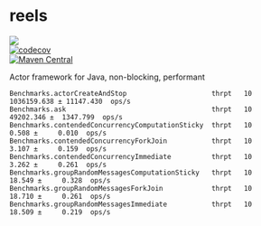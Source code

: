 # reels
<a href="https://github.com/davidmoten/reels/actions/workflows/ci.yml"><img src="https://github.com/davidmoten/reels/actions/workflows/ci.yml/badge.svg"/></a><br/>
[![codecov](https://codecov.io/gh/davidmoten/reels/branch/master/graph/badge.svg)](https://codecov.io/gh/davidmoten/reels)<br/>
[![Maven Central](https://maven-badges.herokuapp.com/maven-central/au.gov.amsa/reels/badge.svg?style=flat)](https://maven-badges.herokuapp.com/maven-central/au.gov.amsa/reels)<br/>

Actor framework for Java, non-blocking, performant

```
Benchmarks.actorCreateAndStop                     thrpt   10  1036159.638 ± 11147.430  ops/s
Benchmarks.ask                                    thrpt   10    49202.346 ±  1347.799  ops/s
Benchmarks.contendedConcurrencyComputationSticky  thrpt   10        0.508 ±     0.010  ops/s
Benchmarks.contendedConcurrencyForkJoin           thrpt   10        3.107 ±     0.159  ops/s
Benchmarks.contendedConcurrencyImmediate          thrpt   10        3.262 ±     0.261  ops/s
Benchmarks.groupRandomMessagesComputationSticky   thrpt   10       18.549 ±     0.328  ops/s
Benchmarks.groupRandomMessagesForkJoin            thrpt   10       18.710 ±     0.261  ops/s
Benchmarks.groupRandomMessagesImmediate           thrpt   10       18.509 ±     0.219  ops/s
```

